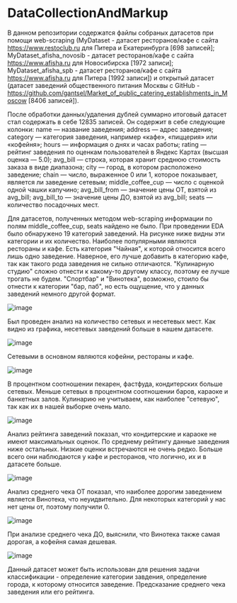 # DataCollectionAndMarkup
В данном репозитории содержатся файлы собраных датасетов при помощи web-scraping (MyDataset - датасет ресторанов/кафе с сайта https://www.restoclub.ru для Питера и Екатеринбурга [698 записей]; MyDataset_afisha_novosib - датасет ресторанов/кафе с сайта  https://www.afisha.ru для Новосибирска [1972 записи]; MyDataset_afisha_spb - датасет ресторанов/кафе с сайта  https://www.afisha.ru для Питера [1992 записи]) и открытый датасет (датасет заведений общественного питания Москвы с GitHub - https://github.com/gantsel/Market_of_public_catering_establishments_in_Moscow [8406 записей]). 

После обработки данных/удаления дублей суммарно итоговый датасет стал содержать в себе 12835 записей. Он содержит в себе следующие колонки:
name — название заведения;
address — адрес заведения;
category — категория заведения, например «кафе», «пиццерия» или «кофейня»;
hours — информация о днях и часах работы;
rating — рейтинг заведения по оценкам пользователей в Яндекс Картах (высшая оценка — 5.0);
avg_bill — строка, которая хранит среднюю стоимость заказа в виде диапазона;
city — город, в котором расположено заведение;
chain — число, выраженное 0 или 1, которое показывает, является ли заведение сетевым;
middle_coffee_cup — число с оценкой одной чашки капучино;
avg_bill_from — значение цены ОТ, взятой из avg_bill;
avg_bill_to — значение цены ДО, взятой из avg_bill;
seats — количество посадочных мест.

Для датасетов, полученных методом web-scraping информации по полям middle_coffee_cup, seats найдено не было.
При проведении EDA было обнаружено 19 категорий заведений. На рисунке ниже видны эти категории и их количество. Наиболее популярными являются рестораны и кафе. Есть категория "Чайная", к которой относится всего лишь одно заведение. Наверное, его лучше добавить в категорию кафе, так как такого рода заведения не сильно отличаются. "Кулинарную студию" сложно отнести к какому-то другому классу, поэтому ее лучше трогать не будем. "Спортбар" и "Винотека", возможно, стоило бы отнести к категории "бар, паб", но есть ощущение, что у данных заведений немного другой формат.

![image](https://github.com/Kattarinea/DataCollectionAndMarkup/assets/65298723/6f283047-64b0-4581-96e9-38c1289d69d3)

Был проведен анализ на количество сетевых и несетевых мест. Как видно из графика, несетевых заведений больше в нашем датасете.

![image](https://github.com/Kattarinea/DataCollectionAndMarkup/assets/65298723/31176b65-c29b-4a8e-917b-002ae73c5fe5)

Сетевыми в основном являются кофейни, рестораны и кафе.

![image](https://github.com/Kattarinea/DataCollectionAndMarkup/assets/65298723/9a876fa6-3bb4-4585-acde-9f2e139c7898)

В процентном соотношении пекарен, фастфуда, кондитерских больше сетевых. Меньше сетевых в процентном соотношении баров, караоке и банкетных залов. Кулинарию не учитываем, как наиболее "сетевую", так как их в нашей выборке очень мало.

![image](https://github.com/Kattarinea/DataCollectionAndMarkup/assets/65298723/50fe7dcc-6962-4256-b6f8-1846cc6404e2)

Анализ рейтинга заведений показал, что кондитерские и караоке не имеют максимальных оценок. По среднему рейтингу данные заведения ниже остальных. Низкие оценки встречаются не очень редко. Больше всего они наблюдаются у кафе и ресторанов, что логично, их и в датасете больше.

![image](https://github.com/Kattarinea/DataCollectionAndMarkup/assets/65298723/78b0b140-ac5c-4be0-b112-aab8288343c0)

Анализ среднего чека ОТ показал, что наиболее дорогим заведением является Винотека, что неуидвительно. Для некоторых категорий у нас нет цены от, поэтому получили 0.

![image](https://github.com/Kattarinea/DataCollectionAndMarkup/assets/65298723/0df6da0e-106f-45b3-8fa8-28ac0f907b83)

При анализе среднего чека ДО, выяснили, что Винотека также самая дорогая, а кофейня самая дешевая.

![image](https://github.com/Kattarinea/DataCollectionAndMarkup/assets/65298723/fc4ab0c6-9937-4d8e-9eb5-9484c852bfc1)

Данный датасет может быть использован для решения задачи классификации - определение категории завдения, определение города, к которому относится заведение. Предсказание среднего чека заведения или его рейтинга.

